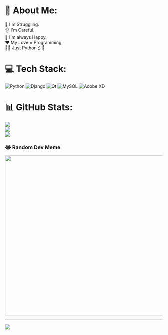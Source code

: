 # 💫 About Me:
💪 I'm Struggling.<br>👌 I'm Careful.<br>🗿 I'm always Happy.<br>❤️ My Love = Programming<br>💛💙 Just Python ;) 🐍


# 💻 Tech Stack:
![Python](https://img.shields.io/badge/python-3670A0?style=for-the-badge&logo=python&logoColor=ffdd54) ![Django](https://img.shields.io/badge/django-%23092E20.svg?style=for-the-badge&logo=django&logoColor=white) ![Qt](https://img.shields.io/badge/Qt-%23217346.svg?style=for-the-badge&logo=Qt&logoColor=white) ![MySQL](https://img.shields.io/badge/mysql-%2300f.svg?style=for-the-badge&logo=mysql&logoColor=white) ![Adobe XD](https://img.shields.io/badge/Adobe%20XD-470137?style=for-the-badge&logo=Adobe%20XD&logoColor=#FF61F6)
# 📊 GitHub Stats:
![](https://github-readme-stats.vercel.app/api?username=sardarcybery&theme=dark&hide_border=false&include_all_commits=false&count_private=false)<br/>
![](https://github-readme-streak-stats.herokuapp.com/?user=sardarcybery&theme=dark&hide_border=false)<br/>
![](https://github-readme-stats.vercel.app/api/top-langs/?username=sardarcybery&theme=dark&hide_border=false&include_all_commits=false&count_private=false&layout=compact)

### 😂 Random Dev Meme
<img src="https://random-memer.herokuapp.com/" width="512px"/>

---
[![](https://visitcount.itsvg.in/api?id=sardarcybery&icon=0&color=0)](https://visitcount.itsvg.in)
